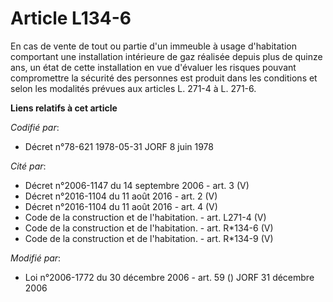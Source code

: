 # Article L134-6

En cas de vente de tout ou partie d'un immeuble à usage d'habitation comportant une installation intérieure de gaz réalisée
depuis plus de quinze ans, un état de cette installation en vue d'évaluer les risques pouvant compromettre la sécurité des
personnes est produit dans les conditions et selon les modalités prévues aux articles L. 271-4 à L. 271-6.

**Liens relatifs à cet article**

_Codifié par_:

  - Décret n°78-621 1978-05-31 JORF 8 juin 1978

_Cité par_:

  - Décret n°2006-1147 du 14 septembre 2006 - art. 3 (V)
  - Décret n°2016-1104 du 11 août 2016 - art. 2 (V)
  - Décret n°2016-1104 du 11 août 2016 - art. 4 (V)
  - Code de la construction et de l'habitation. - art. L271-4 (V)
  - Code de la construction et de l'habitation. - art. R*134-6 (V)
  - Code de la construction et de l'habitation. - art. R*134-9 (V)

_Modifié par_:

  - Loi n°2006-1772 du 30 décembre 2006 - art. 59 () JORF 31 décembre 2006
